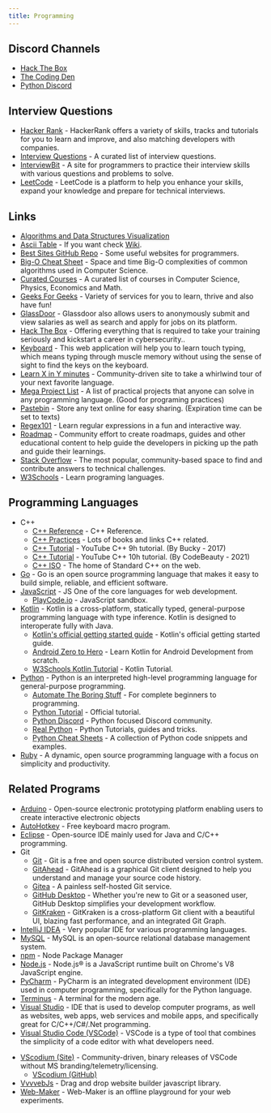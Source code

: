 ```yaml
---
title: Programming
---
```


## Discord Channels

-   [Hack The Box](https://discord.gg/hackthebox)
-   [The Coding Den](https://discord.gg/code)
-   [Python Discord](https://discord.com/invite/python)

## Interview Questions

-   [Hacker Rank](https://www.hackerrank.com) - HackerRank offers a variety of skills, tracks and tutorials for you to learn and improve, and also matching developers with companies.
-   [Interview Questions](https://github.com/DopplerHQ/awesome-interview-questions) - A curated list of interview questions.
-   [InterviewBit](https://www.interviewbit.com) - A site for programmers to practice their interview skills with various questions and problems to solve.
-   [LeetCode](https://leetcode.com) - LeetCode is a platform to help you enhance your skills, expand your knowledge and prepare for technical interviews.

## Links

-   [Algorithms and Data Structures Visualization](https://www.cs.usfca.edu/~galles/visualization/Algorithms.html)
-   [Ascii Table](https://www.asciitable.com) - If you want check [Wiki](https://en.wikipedia.org/wiki/ASCII).
-   [Best Sites GitHub Repo](https://github.com/sdmg15/Best-websites-a-programmer-should-visit) - Some useful websites for programmers.
-   [Big-O Cheat Sheet](https://www.bigocheatsheet.com) - Space and time Big-O complexities of common algorithms used in Computer Science.
-   [Curated Courses](https://curated-courses.herokuapp.com) - A curated list of courses in Computer Science, Physics, Economics and Math.
-   [Geeks For Geeks](https://www.geeksforgeeks.org) - Variety of services for you to learn, thrive and also have fun!
-   [GlassDoor](https://www.glassdoor.com) - Glassdoor also allows users to anonymously submit and view salaries as well as search and apply for jobs on its platform.
-   [Hack The Box](https://www.hackthebox.eu) - Offering everything that is required to take your training seriously and kickstart a career in cybersecurity..
-   [Keyboard](https://www.keybr.com) - This web application will help you to learn touch typing, which means typing through muscle memory without using the sense of sight to find the keys on the keyboard.
-   [Learn X in Y minutes](https://learnxinyminutes.com) - Community-driven site to take a whirlwind tour of your next favorite language.
-   [Mega Project List](https://github.com/karan/Projects/blob/master/README.md) - A list of practical projects that anyone can solve in any programming language. (Good for programing practices)
-   [Pastebin](https://pastebin.com) - Store any text online for easy sharing. (Expiration time can be set to texts)
-   [Regex101](https://regex101.com) - Learn regular expressions in a fun and interactive way.
-   [Roadmap](https://roadmap.sh/) - Community effort to create roadmaps, guides and other educational content to help guide the developers in picking up the path and guide their learnings.
-   [Stack Overflow](https://stackoverflow.com) - The most popular, community-based space to find and contribute answers to technical challenges.
-   [W3Schools](https://www.w3schools.com) - Learn programing languages.

## Programming Languages

-   C++
    -   [C++ Reference](https://en.cppreference.com/w/) - C++ Reference.
    -   [C++ Practices](https://stackoverflow.com/a/388282) - Lots of books and links C++ related.
    -   [C++ Tutorial](https://www.youtube.com/watch?v=mUQZ1qmKlLY) - YouTube C++ 9h tutorial. (By Bucky - 2017)
    -   [C++ Tutorial](https://youtu.be/GQp1zzTwrIg) - YouTube C++ 10h tutorial. (By CodeBeauty - 2021)
    -   [C++ ISO](https://isocpp.org) - The home of Standard C++ on the web.
-   [Go](https://golang.org) - Go is an open source programming language that makes it easy to build simple, reliable, and efficient software.
-   [JavaScript](https://www.javascript.com) - JS One of the core languages for web development.
    -   [PlayCode.io](https://playcode.io/new) - JavaScript sandbox.
-   [Kotlin](https://kotlinlang.org) - Kotlin is a cross-platform, statically typed, general-purpose programming language with type inference. Kotlin is designed to interoperate fully with Java.
    -   [Kotlin's official getting started guide](https://kotlinlang.org/docs/getting-started.html) - Kotlin's official getting started guide.
    -   [Android Zero to Hero](https://hardiksachan.com/series/android-zero-to-hero) - Learn Kotlin for Android Development from scratch.
    -   [W3Schools Kotlin Tutorial](https://www.w3schools.com/kotlin/index.php) - Kotlin Tutorial.
-   [Python](https://www.python.org) - Python is an interpreted high-level programming language for general-purpose programming.
    -   [Automate The Boring Stuff](https://automatetheboringstuff.com) - For complete beginners to programming.
    -   [Python Tutorial](https://docs.python.org/3/tutorial) - Official tutorial.
    -   [Python Discord](https://pythondiscord.com) - Python focused Discord community.
    -   [Real Python](https://realpython.com) - Python Tutorials, guides and tricks.
    -   [Python Cheat Sheets](https://www.pythoncheatsheet.org) - A collection of Python code snippets and examples.
-   [Ruby](https://www.ruby-lang.org/en) - A dynamic, open source programming language with a focus on simplicity and productivity.

## Related Programs

-   [Arduino](https://www.arduino.cc) - Open-source electronic prototyping platform enabling users to create interactive electronic objects
-   [AutoHotkey](https://autohotkey.com) - Free keyboard macro program.
-   [Eclipse](https://www.eclipse.org/downloads/) - Open-source IDE mainly used for Java and C/C++ programming.
-   Git
    -   [Git](https://git-scm.com) - Git is a free and open source distributed version control system.
    -   [GitAhead](https://github.com/gitahead/gitahead) - GitAhead is a graphical Git client designed to help you understand and manage your source code history.
    -   [Gitea](https://gitea.io/en-us) - A painless self-hosted Git service.
    -   [GitHub Desktop](https://desktop.github.com) - Whether you're new to Git or a seasoned user, GitHub Desktop simplifies your
        development workflow.
    -   [GitKraken](https://www.gitkraken.com/) - GitKraken is a cross-platform Git client with a beautiful UI, blazing fast performance, and an integrated Git Graph.
-   [IntelliJ IDEA](https://www.jetbrains.com/idea/download/) - Very popular IDE for various programming languages.
-   [MySQL](https://www.mysql.com) - MySQL is an open-source relational database management system.
-   [npm](https://www.npmjs.com) - Node Package Manager
-   [Node.js](https://nodejs.org) - Node.js® is a JavaScript runtime built on Chrome's V8 JavaScript engine.
-   [PyCharm](https://www.jetbrains.com/pycharm) - PyCharm is an integrated development environment (IDE) used in computer programming, specifically for the Python language.
-   [Terminus](https://github.com/Eugeny/terminus) - A terminal for the modern age.
-   [Visual Studio](https://visualstudio.microsoft.com) - IDE that is used to develop computer programs, as well as websites, web apps, web services and mobile apps, and specifically great for C/C++/C#/.Net programming.
-   [Visual Studio Code (VSCode)](https://github.com/Microsoft/vscode) - VSCode is a type of tool that combines the simplicity of a code editor with what developers need. 
<!-- TODO: ADD VScode extensions    -->
-   [VScodium (Site)](https://vscodium.com) - Community-driven, binary releases of VSCode without MS branding/telemetry/licensing.
    -   [VScodium (GitHub)](https://github.com/VSCodium/vscodium)
-   [VvvvebJs](https://github.com/givanz/VvvebJs) - Drag and drop website builder javascript library.
-   [Web-Maker](https://github.com/chinchang/web-maker) - Web-Maker is an offline playground for your web experiments.
